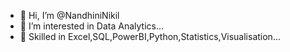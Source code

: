 - 👋 Hi, I’m @NandhiniNikil
- 👀 I’m interested in Data Analytics...
- 🌱 Skilled in Excel,SQL,PowerBI,Python,Statistics,Visualisation...

<!---
NandhiniNikil/NandhiniNikil is a ✨ special ✨ repository because its `README.md` (this file) appears on your GitHub profile.
You can click the Preview link to take a look at your changes.
--->

